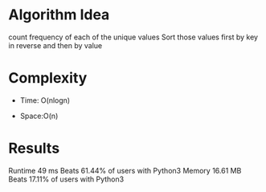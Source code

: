 # Algorithm Idea

count frequency of each of the unique values
Sort those values first by key in reverse and then by value

# Complexity

- Time: O(nlogn)

- Space:O(n)

# Results

Runtime
49
ms
Beats
61.44%
of users with Python3
Memory
16.61
MB
Beats
17.11%
of users with Python3